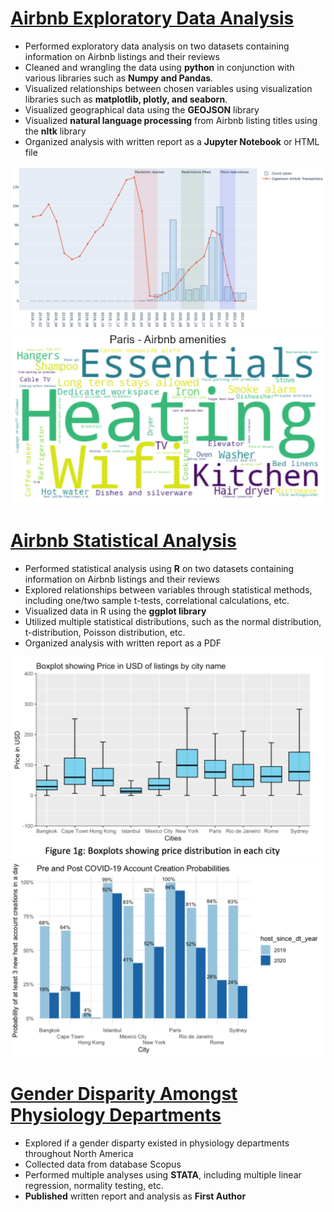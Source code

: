 # [Airbnb Exploratory Data Analysis](https://github.com/imadahmad97/EDA-of-Airbnb-Data)

* Performed exploratory data analysis on two datasets containing information on Airbnb listings and their reviews 
* Cleaned and wrangling the data using **python** in conjunction with various libraries such as **Numpy and Pandas**. 
* Visualized relationships between chosen variables using visualization libraries such as **matplotlib, plotly, and seaborn**. 
* Visualized geographical data using the **GEOJSON** library 
* Visualized **natural language processing** from Airbnb listing titles using the **nltk** library
* Organized analysis with written report as a **Jupyter Notebook** or HTML file

![](https://github.com/imadahmad97/Imad-Ahmad/blob/main/images/capetown_covid.png)
![](https://github.com/imadahmad97/Imad-Ahmad/blob/main/images/wordcloud.png)

# [Airbnb Statistical Analysis](https://github.com/imadahmad97/Statistical-Analysis-of-Airbnb-Data)

* Performed statistical analysis using **R** on two datasets containing information on Airbnb listings and their reviews
* Explored relationships between variables through statistical methods, including one/two sample t-tests, correlational calculations, etc.
* Visualized data in R using the **ggplot library**
* Utilized multiple statistical distributions, such as the normal distribution, t-distribution, Poisson distribution, etc.
* Organized analysis with written report as a PDF

![](https://github.com/imadahmad97/Imad-Ahmad/blob/main/images/boxplots.png)
![](https://github.com/imadahmad97/Imad-Ahmad/blob/main/images/doublebar.png)

# [Gender Disparity Amongst Physiology Departments](https://www.cureus.com/articles/46484-sex-disparity-among-faculty-of-physiology-in-north-american-academia-differences-in-scholarly-productivity-and-academic-rank)

* Explored if a gender disparty existed in physiology departments throughout North America
* Collected data from database Scopus
* Performed multiple analyses using **STATA**, including multiple linear regression, normality testing, etc.
* **Published** written report and analysis as **First Author**



